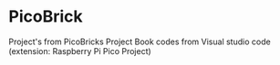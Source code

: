 # PicoBrick
Project's from PicoBricks Project Book codes from Visual studio code (extension: Raspberry Pi Pico Project)
